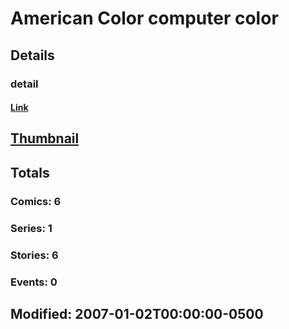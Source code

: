 # American Color computer color 
## Details
### detail
#### [Link](http://marvel.com/comics/creators/2518/american_color_computer_color?utm_campaign=apiRef&utm_source=225578a89fc76f3d20fbffda5d17a88d)
## [Thumbnail](http://i.annihil.us/u/prod/marvel/i/mg/b/40/image_not_available.jpg)
## Totals
### Comics: 6
### Series: 1
### Stories: 6
### Events: 0
## Modified: 2007-01-02T00:00:00-0500